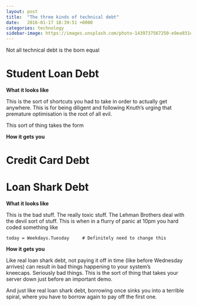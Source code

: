 ```yaml
---
layout: post
title:  "The three kinds of technical debt"
date:   2016-01-17 18:39:51 +0000
categories: technology
sidebar-image: https://images.unsplash.com/photo-1439737567250-e9ea931e97a4?crop=entropy&dpr=2&fit=crop&fm=jpg&h=700&ixjsv=2.1.0&ixlib=rb-0.3.5&q=50&w=1300
---
```


Not all technical debt is the born equal

# Student Loan Debt


**What it looks like**

This is the sort of shortcuts you had to take in order to actually get anywhere. This is for being diligent and following Knuth’s urging that premature optimisation is the root of all evil.

This sort of thing takes the form

**How it gets you**



# Credit Card Debt





# Loan Shark Debt

**What it looks like**

This is the bad stuff. The really toxic stuff. The Lehman Brothers deal with the devil sort of stuff. This is when in a flurry of panic at 10pm you hard coded something like 

`today = Weekdays.Tuesday     # Definitely need to change this`


**How it gets you**

Like real loan shark debt, not paying it off in time (like before Wednesday arrives) can result in bad things happening to your system’s kneecaps. Seriously bad things. This is the sort of thing that takes your server down just before an important demo.

And just like real loan shark debt, borrowing once sinks you into a terrible spiral, where you have to borrow again to pay off the first one.
